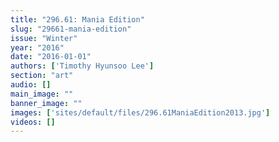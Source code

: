 ```yaml
---
title: "296.61: Mania Edition"
slug: "29661-mania-edition"
issue: "Winter"
year: "2016"
date: "2016-01-01"
authors: ['Timothy Hyunsoo Lee']
section: "art"
audio: []
main_image: ""
banner_image: ""
images: ['sites/default/files/296.61ManiaEdition2013.jpg']
videos: []
---
```

